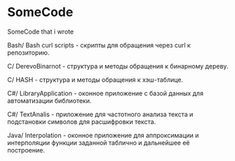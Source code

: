 # SomeCode
SomeCode that i wrote

Bash/ Bash curl scripts - скрипты для обращения через curl к репозиторию.

C/ DerevoBinarnot - структура и методы обращения к бинарному дереву.

C/ HASH - структура и методы обращения к хэш-таблице.

C#/ LibraryApplication - оконное приложение с базой данных для автоматизации библиотеки.

С#/ TextAnalis - приложение для частотного анализа текста и подстановки символов для расшифровки текста.

Java/ Interpolation - оконное приложение для аппроксимации и интерполяции функции заданной таблично и дальнейшее её построение.

